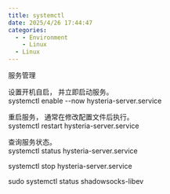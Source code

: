 ```yaml
---
title: systemctl
date: 2025/4/26 17:44:47
categories:
  - - Environment
    - Linux
  - Linux
---
```


服务管理

设置开机自启， 并立即启动服务。  
systemctl enable --now hysteria-server.service

重启服务， 通常在修改配置文件后执行。  
systemctl restart hysteria-server.service

查询服务状态。  
systemctl status hysteria-server.service

systemctl stop hysteria-server.service

sudo systemctl status shadowsocks-libev